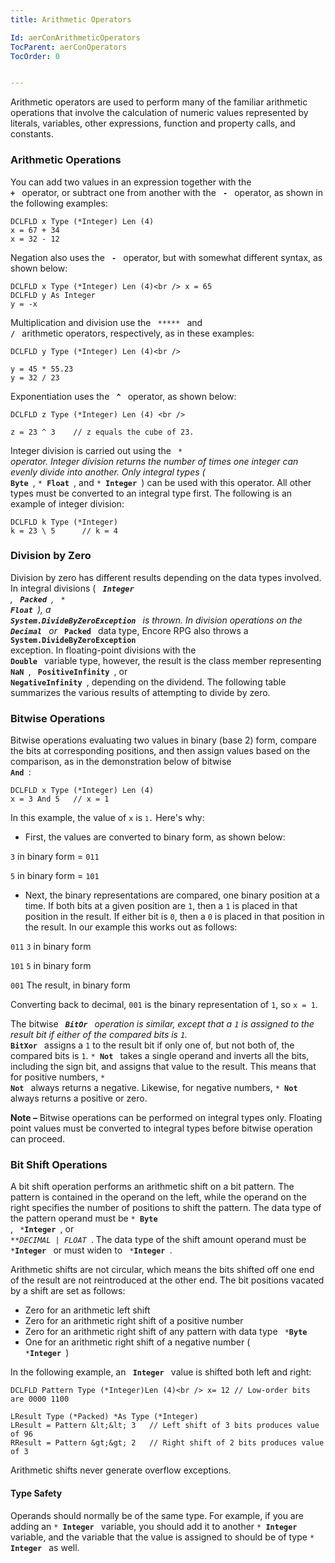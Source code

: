 ```yaml
---
title: Arithmetic Operators

Id: aerConArithmeticOperators
TocParent: aerConOperators
TocOrder: 0


---
```


Arithmetic operators are used to perform many of the familiar arithmetic operations that involve the calculation of numeric values represented by literals, variables, other expressions, function and property calls, and constants. 

### Arithmetic Operations
You can add two values in an expression together with the <code> **+** </code> operator, or subtract one from another with the <code> **-** </code> operator, as shown in the following examples: 

```
DCLFLD x Type (*Integer) Len (4)
x = 67 + 34
x = 32 - 12
```

Negation also uses the <code> **-** </code> operator, but with somewhat different syntax, as shown below: 

```
DCLFLD x Type (*Integer) Len (4)<br /> x = 65
DCLFLD y As Integer
y = -x
```

Multiplication and division use the <code> ***** </code> and <code> **/** </code> arithmetic operators, respectively, as in these examples: 

```
DCLFLD y Type (*Integer) Len (4)<br />

y = 45 * 55.23
y = 32 / 23
```

Exponentiation uses the <code> **^** </code> operator, as shown below:

```
DCLFLD z Type (*Integer) Len (4) <br />

z = 23 ^ 3    // z equals the cube of 23.
```

Integer division is carried out using the <code> **\** </code> operator. Integer division returns the number of times one integer can evenly divide into another. Only integral types (<code>* **Byte** </code>, <code>* **Float** </code>, and <code>* **Integer** </code>) can be used with this operator. All other types must be converted to an integral type first. The following is an example of integer division: 

```
DCLFLD k Type (*Integer)
k = 23 \ 5      // k = 4
```

### Division by Zero
Division by zero has different results depending on the data types involved. In integral divisions ( <code> ***Integer** </code>, <code> ***Packed** </code>, <code> * **Float** </code>), a <code> **System.DivideByZeroException** </code> is thrown. In division operations on the <code>* **Decimal** </code> or <code>* **Packed** </code> data type, Encore RPG also throws a <code> **System.DivideByZeroException** </code> exception. In floating-point divisions with the <code> **Double** </code> variable type, however, the result is the class member representing <code> **NaN** </code>, <code> **PositiveInfinity** </code>, or <code> **NegativeInfinity** </code>, depending on the dividend. The following table summarizes the various results of attempting to divide by zero. 

### Bitwise Operations
Bitwise operations evaluating two values in binary (base 2) form, compare the bits at corresponding positions, and then assign values based on the comparison, as in the demonstration below of bitwise <code> **And** </code>: 

```
DCLFLD x Type (*Integer) Len (4)
x = 3 And 5   // x = 1
```

In this example, the value of <code>x</code> is <code><code class="ce">1</code>.</code> Here's why: 

- First, the values are converted to binary form, as shown below:

<code>3</code> in binary form = <code>011</code> 

<code>5</code> in binary form = <code>101</code>
- Next, the binary representations are compared, one binary position at
                a time. If both bits at a given position are <code>1</code>, then a <code>1</code> is placed in that position in the result.
                If either bit is <code>0</code>, then a <code>0</code> is placed in that position in the result. In our example this works
                out as follows:

<code>011</code> <code>3</code> in binary form 

<code>101</code> <code>5</code> in binary form 

<code>001</code> The result, in binary form 

Converting back to decimal, <code>001</code> is the binary representation of <code>1</code>, so <code>x = 1</code>.

The bitwise <code> ***BitOr** </code> operation is similar, except that a <code>1</code> is assigned to the result bit if either of the compared bits is <code>1</code>. <code>* **BitXor** </code> assigns a <code>1</code> to the result bit if only one of, but not both of, the compared bits is <code>1</code>. <code>* **Not** </code> takes a single operand and inverts all the bits, including the sign bit, and assigns that value to the result. This means that for positive numbers, <code>* **Not** </code> always returns a negative. Likewise, for negative numbers, <code>* **Not** </code> always returns a positive or zero. 

<b class="le">Note &#8211;</b> Bitwise operations can be performed on integral types only. Floating point values must be converted to integral types before bitwise operation can proceed. 

### Bit Shift Operations
A bit shift operation performs an arithmetic shift on a bit pattern. The pattern is contained in the operand on the left, while the operand on the right specifies the number of positions to shift the pattern. The data type of the pattern operand must be <code>* **Byte** </code>, <code> ***Integer** </code>, or <code> ***DECIMAL | *FLOAT** </code>. The data type of the shift amount operand must be <code> ***Integer** </code> or must widen to <code> ***Integer** </code>. 

Arithmetic shifts are not circular, which means the bits shifted off one end of the result are not reintroduced at the other end. The bit positions vacated by a shift are set as follows: 

- Zero for an arithmetic left shift
- Zero for an arithmetic right shift of a positive number
- Zero for an arithmetic right shift of any pattern
                with data type <code> ***Byte** </code>
- One for an arithmetic right shift of a negative number (<code> ***Integer** </code>)

In the following example, an <code> **Integer** </code> value is shifted both left and right: 

```
DCLFLD Pattern Type (*Integer)Len (4)<br /> x= 12 // Low-order bits are 0000 1100
```
        
```
LResult Type (*Packed) *As Type (*Integer)
LResult = Pattern &lt;&lt; 3   // Left shift of 3 bits produces value of 96
RResult = Pattern &gt;&gt; 2   // Right shift of 2 bits produces value of 3
```

Arithmetic shifts never generate overflow exceptions.

#### Type Safety
Operands should normally be of the same type. For example, if you are adding an <code>* **Integer** </code> variable, you should add it to another <code>* **Integer** </code> variable, and the variable that the value is assigned to should be of type <code>* **Integer** </code> as well. 
